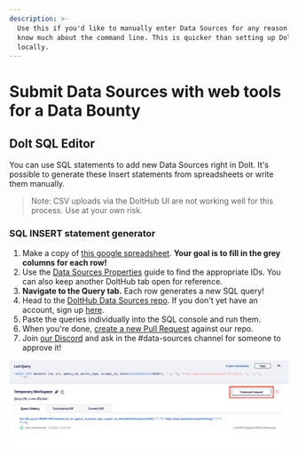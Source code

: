```yaml
---
description: >-
  Use this if you'd like to manually enter Data Sources for any reason or don't
  know much about the command line. This is quicker than setting up DoltHub
  locally.
---
```


# Submit Data Sources with web tools for a Data Bounty

## Dolt SQL Editor

You can use SQL statements to add new Data Sources right in Dolt. It's possible to generate these Insert statements from spreadsheets or write them manually.

> Note: CSV uploads via the DoltHub UI are not working well for this process. Use at your own risk.

### SQL INSERT statement generator

1. Make a copy of [this google spreadsheet](https://docs.google.com/spreadsheets/d/1qh-6pb6KoIFSQ9qyyzd\_bZIOosD74Sg21VPjbOQ5j3g/edit?usp=sharing). **Your goal is to fill in the grey columns for each row!**
2. Use the [Data Sources Properties](broken-reference) guide to find the appropriate IDs. You can also keep another DoltHub tab open for reference.
3. **Navigate to the Query tab.** Each row generates a new SQL query!
4. Head to the [DoltHub Data Sources repo](https://www.dolthub.com/repositories/pdap/data\_sources). If you don't yet have an account, sign up [here](https://www.dolthub.com/signin).
5. Paste the queries individually into the SQL console and run them.
6. When you're done, [create a new Pull Request](https://www.dolthub.com/repositories/pdap/data\_sources/pulls/new) against our repo.
7. Join [our Discord](https://discord.gg/wMqex8nKZJ) and ask in the #data-sources channel for someone to approve it!

![](<../../../.gitbook/assets/Screen Shot 2021-05-02 at 12.10.13 AM.png>)

